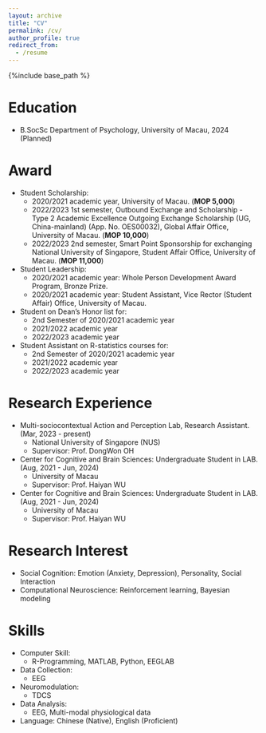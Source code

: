 ```yaml
---
layout: archive
title: "CV"
permalink: /cv/
author_profile: true
redirect_from:
  - /resume
---
```


{%include base_path %}

Education
======
* B.SocSc Department of Psychology, University of Macau, 2024 (Planned)

Award
======
* Student Scholarship:
  * 2020/2021 academic year, University of Macau. (**MOP 5,000**)
  * 2022/2023 1st semester, Outbound Exchange and Scholarship - Type 2 Academic Excellence Outgoing Exchange Scholarship (UG, China-mainland) (App. No. OES00032), Global Affair Office, University of Macau. (**MOP 10,000**)
  * 2022/2023 2nd semester, Smart Point Sponsorship for exchanging National University of Singapore, Student Affair Office, University of Macau. (**MOP 11,000**) 
* Student Leadership:
  * 2020/2021 academic year: Whole Person Development Award Program, Bronze Prize.
  * 2020/2021 academic year: Student Assistant, Vice Rector (Student Affair) Office, University of Macau.
* Student on Dean’s Honor list for:
  * 2nd Semester of 2020/2021 academic year
  * 2021/2022 academic year
  * 2022/2023 academic year
* Student Assistant on R-statistics courses for:
  * 2nd Semester of 2020/2021 academic year
  * 2021/2022 academic year
  * 2022/2023 academic year


Research Experience
======
* Multi-sociocontextual Action and Perception Lab,  Research Assistant. (Mar, 2023 - present)
  * National University of Singapore (NUS)
  * Supervisor: Prof. DongWon OH
* Center for Cognitive and Brain Sciences: Undergraduate Student in LAB. (Aug, 2021 - Jun, 2024)
  * University of Macau
  * Supervisor: Prof. Haiyan WU 
* Center for Cognitive and Brain Sciences: Undergraduate Student in LAB. (Aug, 2021 - Jun, 2024)
  * University of Macau
  * Supervisor: Prof. Haiyan WU 

Research Interest
======
* Social Cognition: Emotion (Anxiety, Depression), Personality, Social Interaction
* Computational Neuroscience: Reinforcement learning, Bayesian modeling

Skills
======
* Computer Skill:
  * R-Programming, MATLAB, Python, EEGLAB
* Data Collection:
  * EEG
* Neuromodulation: 
  * TDCS
* Data Analysis: 
  * EEG, Multi-modal physiological data
* Language: Chinese (Native), English (Proficient)
